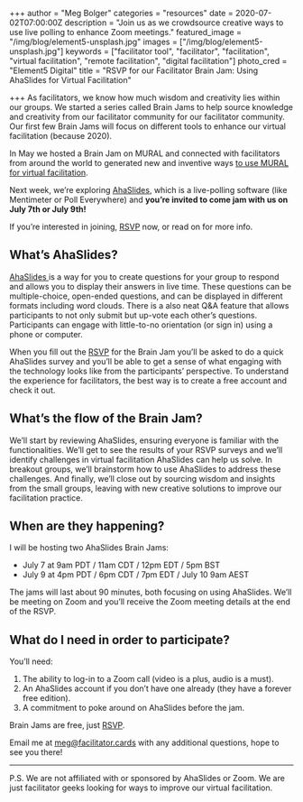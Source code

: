 +++
author = "Meg Bolger"
categories = "resources"
date = 2020-07-02T07:00:00Z
description = "Join us as we crowdsource creative ways to use live polling to enhance Zoom meetings."
featured_image = "/img/blog/element5-unsplash.jpg"
images = ["/img/blog/element5-unsplash.jpg"]
keywords = ["facilitator tool", "facilitator", "facilitation", "virtual facilitation", "remote facilitation", "digital facilitation"]
photo_cred = "Element5 Digital"
title = "RSVP for our Facilitator Brain Jam: Using AhaSlides for Virtual Facilitation"

+++
As facilitators, we know how much wisdom and creativity lies within our groups. We started a series called Brain Jams to help source knowledge and creativity from our facilitator community for our facilitator community. Our first few Brain Jams will focus on different tools to enhance our virtual facilitation (because 2020).

In May we hosted a Brain Jam on MURAL and connected with facilitators from around the world to generated new and inventive ways [to use MURAL for virtual facilitation](https://www.facilitator.cards/blog/using-mural-for-virtual-facilitation-canning-the-brain-jam/).

Next week, we’re exploring [AhaSlides](http://ahaslides.com/), which is a live-polling software (like Mentimeter or Poll Everywhere) and **you’re invited to come jam with us on July 7th or July 9th!**

If you’re interested in joining, [RSVP](https://hues.typeform.com/to/uuszYepV) now, or read on for more info.

## What’s AhaSlides?

[AhaSlides ](http://ahaslides.com/)is a way for you to create questions for your group to respond and allows you to display their answers in live time. These questions can be multiple-choice, open-ended questions, and can be displayed in different formats including word clouds. There is a also neat Q&A feature that allows participants to not only submit but up-vote each other’s questions. Participants can engage with little-to-no orientation (or sign in) using a phone or computer.

When you fill out the [RSVP](https://hues.typeform.com/to/uuszYepV) for the Brain Jam you’ll be asked to do a quick AhaSlides survey and you’ll be able to get a sense of what engaging with the technology looks like from the participants’ perspective. To understand the experience for facilitators, the best way is to create a free account and check it out.

## What’s the flow of the Brain Jam?

We’ll start by reviewing AhaSlides, ensuring everyone is familiar with the functionalities. We’ll get to see the results of your RSVP surveys and we’ll identify challenges in virtual facilitation AhaSlides can help us solve. In breakout groups, we’ll brainstorm how to use AhaSlides to address these challenges. And finally, we’ll close out by sourcing wisdom and insights from the small groups, leaving with new creative solutions to improve our facilitation practice.

## When are they happening?

I will be hosting two AhaSlides Brain Jams:

* July 7 at 9am PDT / 11am CDT / 12pm EDT / 5pm BST
* July 9 at 4pm PDT / 6pm CDT / 7pm EDT / July 10 9am AEST

The jams will last about 90 minutes, both focusing on using AhaSlides. We’ll be meeting on Zoom and you’ll receive the Zoom meeting details at the end of the RSVP.

## What do I need in order to participate?

You’ll need:

1. The ability to log-in to a Zoom call (video is a plus, audio is a must).
2. An AhaSlides account if you don’t have one already (they have a forever free edition).
3. A commitment to poke around on AhaSlides before the jam.

Brain Jams are free, just [RSVP](https://hues.typeform.com/to/uuszYepV).

Email me at meg@facilitator.cards with any additional questions, hope to see you there!

***

P.S. We are not affiliated with or sponsored by AhaSlides or Zoom. We are just facilitator geeks looking for ways to improve our virtual facilitation.